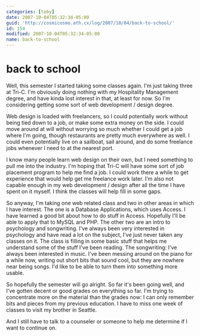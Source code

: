 ```yaml
---
categories: [toby]
date: 2007-10-04T05:32:34-05:00
guid: 'http://cosmicosmo.ath.cx/log/2007/10/04/back-to-school/'
id: 154
modified: 2007-10-04T05:32:34-05:00
name: back-to-school
---
```


back to school
==============

Well, this semester I started taking some classes again.  I'm just taking three at Tri-C.  I'm obviously doing nothing with my Hospitality Management degree, and have kinda lost interest in that, at least for now.  So I'm considering getting some sort of web development / design degree.

Web design is loaded with freelancers, so I could potentially work without being tied down to a job, or make some extra money on the side.  I could move around at will without worrying so much whether I could get a job where I'm going, though restaurants are pretty much everywhere as well.  I could even potentially live on a sailboat, sail around, and do some freelance jobs whenever I need to at the nearest port.

I know many people learn web design on their own, but I need something to pull me into the industry.  I'm hoping that Tri-C will have some sort of job placement program to help me find a job.  I could work there a while to get experience that would help get me freelance work later.  I'm also not capable enough in my web development / design after all the time I have spent on it myself.  I think the classes will help fill in some gaps.

So anyway, I'm taking one web related class and two in other areas in which I have interest.  The one is a Database Applications, which uses Access.  I have learned a good bit about how to do stuff in Access.  Hopefully I'll be able to apply that to MySQL and PHP.  The other two are an intro to psychology and songwriting.  I've always been very interested in psychology and have read a lot on the subject, I've just never taken any classes on it.  The class is filling in some basic stuff that helps me understand some of the stuff I've been reading.  The songwriting:  I've always been interested in music.  I've been messing around on the piano for a while now, writing out short bits that sound cool, but they are nowhere near being songs.  I'd like to be able to turn them into something more usable.

So hopefully the semester will go alright.  So far it's been going well, and I've gotten decent or good grades on everything so far.  I'm trying to concentrate more on the material than the grades now:  I can only remember bits and pieces from my previous education.  I have to miss one week of classes to visit my brother in Seattle.

And I still have to talk to a counseler or someone to help me determine if I want to continue on.
